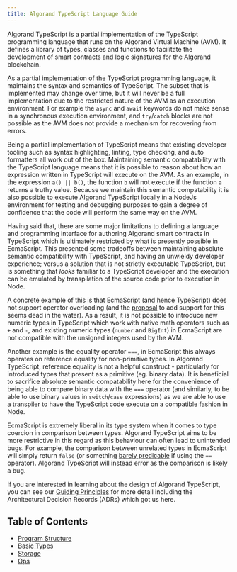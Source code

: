 ```yaml
---
title: Algorand TypeScript Language Guide
---
```


Algorand TypeScript is a partial implementation of the TypeScript programming language that runs on the Algorand Virtual Machine (AVM). It defines a library of types, classes and functions to facilitate the development of smart contracts and logic signatures for the Algorand blockchain.

As a partial implementation of the TypeScript programming language, it maintains the syntax and semantics of TypeScript. The subset that is implemented may change over time, but it will never be a full implementation due to the restricted nature of the AVM as an execution environment. For example the `async` and `await` keywords do not make sense in a synchronous execution environment, and `try`/`catch` blocks are not possible as the AVM does not provide a mechanism for recovering from errors.

Being a partial implementation of TypeScript means that existing developer tooling such as syntax highlighting, linting, type checking, and auto formatters all work out of the box. Maintaining semantic compatability with the TypeScript language means that it is possible to reason about how an expression written in TypeScript will execute on the AVM. As an example, in the expression `a() || b()`, the function `b` will not execute if the function `a` returns a truthy value. Because we maintain this semantic compatability it is also possible to execute Algorand TypeScript locally in a NodeJs environment for testing and debugging purposes to gain a degree of confidence that the code will perform the same way on the AVM.

Having said that, there are some major limitations to defining a language and programming interface for authoring Algorand smart contracts in TypeScript which is ultimately restricted by what is presently possible in EcmaScript. This presented some tradeoffs between maintaining absolute semantic compatibility with TypeScript, and having an unwieldy developer experience; versus a solution that is not strictly executable TypeScript, but is something that _looks_ familiar to a TypeScript developer and the execution can be emulated by transpilation of the source code prior to execution in Node.

A concrete example of this is that EcmaScript (and hence TypeScript) does not support operator overloading (and the [proposal](https://github.com/tc39/proposal-operator-overloading) to add support for this seems dead in the water). As a result, it is not possible to introduce new numeric types in TypeScript which work with native math operators such as `+` and `-`, and existing numeric types (`number` and `BigInt`) in EcmaScript are not compatible with the unsigned integers used by the AVM.

Another example is the equality operator `===`, in EcmaScript this always operates on reference equality for non-primitive types. In Algorand TypeScript, reference equality is not a helpful construct - particularly for introduced types that present as a primitive (eg. binary data). It is beneficial to sacrifice absolute semantic compatability here for the convenience of being able to compare binary data with the `===` operator (and similarly, to be able to use binary values in `switch`/`case` expressions) as we are able to use a transpiler to have the TypeScript code execute on a compatible fashion in Node.

EcmaScript is extremely liberal in its type system when it comes to type coercion in comparison between types. Algorand TypeScript aims to be more restrictive in this regard as this behaviour can often lead to unintended bugs. For example, the comparison between unrelated types in EcmaScript will simply return `false` (or something [barely predicable](https://developer.mozilla.org/en-US/docs/Web/JavaScript/Reference/Operators/Equality) if using the `==` operator). Algorand TypeScript will instead error as the comparison is likely a bug.

If you are interested in learning about the design of Algorand TypeScript, you can see our [Guiding Principles](lg-guiding-principles) for more detail including the Architectural Decision Records (ADRs) which got us here.


## Table of Contents

 - [Program Structure](lg-program-structure)
 - [Basic Types](lg-types)
 - [Storage](lg-storage)
 - [Ops](lg-ops)